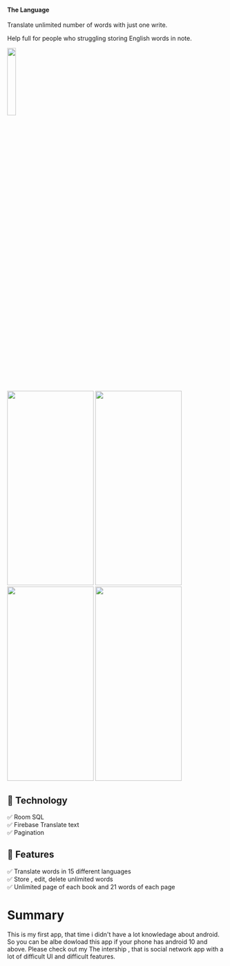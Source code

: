 #### The Language
<p>Translate unlimited number of words with just one write.</p>
<p>Help full for people who struggling storing English words in note.</p>
<a href="https://play.google.com/store/apps/details?id=myapptranslate1.my">
  <p><img src="https://cdn.rawgit.com/steverichey/google-play-badge-svg/master/img/en_get.svg" width="20%"></p>
</a>
<p float="left">
  <img src="https://play-lh.googleusercontent.com/JoTdlgicoybiXsAM-weqrf0j3oUn5WPaD2-93Kl5B4QgRXWwpuIVrc1cDBCt74yTnrQ=w2880-h1642-rw" width="200" height = "450" />
  <img src="https://play-lh.googleusercontent.com/JoTdlgicoybiXsAM-weqrf0j3oUn5WPaD2-93Kl5B4QgRXWwpuIVrc1cDBCt74yTnrQ=w2880-h1642-rw" width="200" height = "450" />
  <img src="https://scontent.fsgn6-2.fna.fbcdn.net/v/t1.15752-9/277956343_532289658465188_2042968406885419561_n.png?_nc_cat=100&ccb=1-5&_nc_sid=ae9488&_nc_ohc=1cXh7UQxC-MAX_v1CSG&tn=6GBhogXIWX2dq_6s&_nc_ht=scontent.fsgn6-2.fna&oh=03_AVLGNVr1KjxUqI7NerxQnIV0ztYyFrvc6DrnMWnNJ0uHgg&oe=6281BF8A" width="200" height = "450" />
  <img src="https://scontent.fsgn6-2.fna.fbcdn.net/v/t1.15752-9/277691799_309977717778577_3638630819906914634_n.png?_nc_cat=108&ccb=1-5&_nc_sid=ae9488&_nc_ohc=qraqTMM5cEwAX_gwOlO&_nc_ht=scontent.fsgn6-2.fna&oh=03_AVLbi9_D7xn9mKY0TeoGH3E32mH3yi3tgUk3HVyGM6Ifng&oe=6282D370" width="200" height = "450" />
</p>

## 🎉 Technology
✅ Room SQL</br>
✅ Firebase Translate text</br>
✅ Pagination</br>

## 🎉 Features
✅ Translate words in 15 different languages</br>
✅ Store , edit, delete unlimited words</br>
✅ Unlimited page of each book and 21 words of each page</br>

# Summary
This is my first app, that time i didn't have a lot knowledage about android.
So you can be albe dowload this app if your phone has android 10 and above.
Please check out my The intership , that is social network app with a lot of difficult UI and difficult features.


